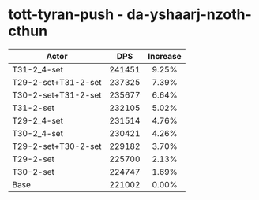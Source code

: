 # tott-tyran-push - da-yshaarj-nzoth-cthun
| Actor | DPS | Increase |
|---|:---:|:---:|
|T31-2_4-set|241451|9.25%|
|T29-2-set+T31-2-set|237325|7.39%|
|T30-2-set+T31-2-set|235677|6.64%|
|T31-2-set|232105|5.02%|
|T29-2_4-set|231514|4.76%|
|T30-2_4-set|230421|4.26%|
|T29-2-set+T30-2-set|229182|3.70%|
|T29-2-set|225700|2.13%|
|T30-2-set|224747|1.69%|
|Base|221002|0.00%|
